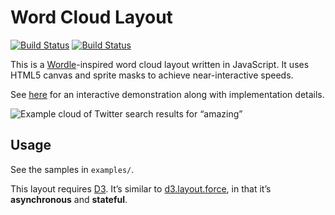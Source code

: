 # Word Cloud Layout
[![Build Status](https://travis-ci.org/jasondavies/d3-cloud.png)](https://travis-ci.org/jasondavies/d3-cloud)
[![Build Status](https://travis-ci.org/iLanguage/d3-cloud.png)](https://travis-ci.org/ilanguage/d3-cloud)

This is a [Wordle](http://www.wordle.net/)-inspired word cloud layout written
in JavaScript. It uses HTML5 canvas and sprite masks to achieve
near-interactive speeds.

See [here](http://www.jasondavies.com/wordcloud/) for an interactive
demonstration along with implementation details.

![Example cloud of Twitter search results for “amazing”](http://www.jasondavies.com/wordcloud/amazing.png)

## Usage

See the samples in `examples/`.

This layout requires [D3](http://mbostock.github.com/d3/).  It’s similar to
[d3.layout.force](https://github.com/mbostock/d3/wiki/Force-Layout), in that
it’s **asynchronous** and **stateful**.
